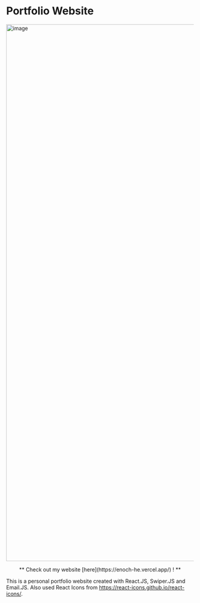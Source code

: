 # Portfolio Website

<img width="1440" alt="image" src="https://github.com/EnochHe1/PortfolioWebsite/assets/133233938/77dcf96a-8761-463a-aabb-1ae71049c5bb">

<p align="center">
  ** Check out my website [here](https://enoch-he.vercel.app/) ! **
</p>


This is a personal portfolio website created with React.JS, Swiper.JS and Email.JS. Also used React Icons from https://react-icons.github.io/react-icons/.

